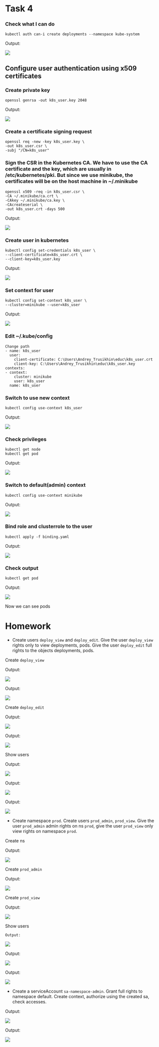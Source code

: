 # Task 4

### Check what I can do

```
kubectl auth can-i create deployments --namespace kube-system
```
   Output:
   
![](img/what_can_i_do.png)

## Configure user authentication using x509 certificates

### Create private key

```
openssl genrsa -out k8s_user.key 2048
```
   Output:
   
![](img/gen_rsa.png)

### Create a certificate signing request

```
openssl req -new -key k8s_user.key \
-out k8s_user.csr \
-subj "/CN=k8s_user"
```

### Sign the CSR in the Kubernetes CA. We have to use the CA certificate and the key, which are usually in /etc/kubernetes/pki. But since we use minikube, the certificates will be on the host machine in ~/.minikube

```
openssl x509 -req -in k8s_user.csr \
-CA ~/.minikube/ca.crt \
-CAkey ~/.minikube/ca.key \
-CAcreateserial \
-out k8s_user.crt -days 500
```
   Output:
   
![](img/priv_key.png)

### Create user in kubernetes

```
kubectl config set-credentials k8s_user \
--client-certificate=k8s_user.crt \
--client-key=k8s_user.key
```
   Output:
   
![](img/create_user.png)

### Set context for user

```
kubectl config set-context k8s_user \
--cluster=minikube --user=k8s_user
```
   Output:
   
![](img/create_context.png)

### Edit ~/.kube/config

```
Change path
- name: k8s_user
  user:
    client-certificate: C:\Users\Andrey_Trusikhin\educ\k8s_user.crt
    client-key: C:\Users\Andrey_Trusikhin\educ\k8s_user.key
contexts:
- context:
    cluster: minikube
    user: k8s_user
  name: k8s_user
```

### Switch to use new context

```
kubectl config use-context k8s_user
```
   Output:
   
![](img/switch_user.png)

### Check privileges

```
kubectl get node
kubectl get pod
```
   Output:
   
![](img/check_privileges.png)

### Switch to default(admin) context

```
kubectl config use-context minikube
```
   Output:
   
![](img/switch_to_default.png)

### Bind role and clusterrole to the user

```
kubectl apply -f binding.yaml
```
   Output:
   
![](img/apply_binding.png)

### Check output

```
kubectl get pod
```
   Output:
   
![](img/with_role.png)

   Now we can see pods
   
# Homework

   * Create users `deploy_view` and `deploy_edit`. Give the user `deploy_view` rights only to view deployments, pods. Give the user `deploy_edit` full rights to the objects deployments, pods.

   Create `deploy_view`
   
   Output:
   
![](img/deploy_view.png)

   Output:
   
![](img/deploy_view_yaml.png)

   Create `deploy_edit`
   
   Output:
   
![](img/deploy_edit.png)

   Output:
   
![](img/deploy_edit_yaml.png)

   Show users

   Output:
   
![](img/deploy_edit_yaml.png)

   Output:
   
![](img/show_viewer.png)

   Output:
   
![](img/show_editor.png)

   * Create namespace `prod`. Create users `prod_admin`, `prod_view`. Give the user `prod_admin` admin rights on ns `prod`, give the user `prod_view` only view rights on namespace `prod`.
   
   Create ns

   Output:
   
![](img/create_ns.png)


   Create `prod_admin`

   Output:
   
![](img/create_prod_admin.png)
   
   Create `prod_view`

   Output:
   
![](img/create_prod_view.png)


   Show users
   
    Output:
   
![](img/prod_yaml.png)

   Output:
   
![](img/prod_viewer.png)

   Output:
   
![](img/prod_admin.png)

   
   * Create a serviceAccount `sa-namespace-admin`. Grant full rights to namespace default. Create context, authorize using the created sa, check accesses.

   Output:
   
![](img/service_account_2.png)

   Output:
   
![](img/service_account_3.png)

   
